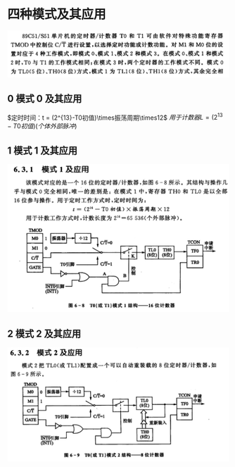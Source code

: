 # 四种模式及其应用

![alt text](image-11.png)

## 0 模式 0 及其应用

$定时时间：t = (2^{13}-T0初值)\times振荡周期\times12$
$用于计数器 L = (2^{13}-T0初值)(个体外部脉冲)$

## 1 模式 1 及其应用

![alt text](image-12.png)

## 2 模式 2 及其应用

![alt text](image-13.png)
